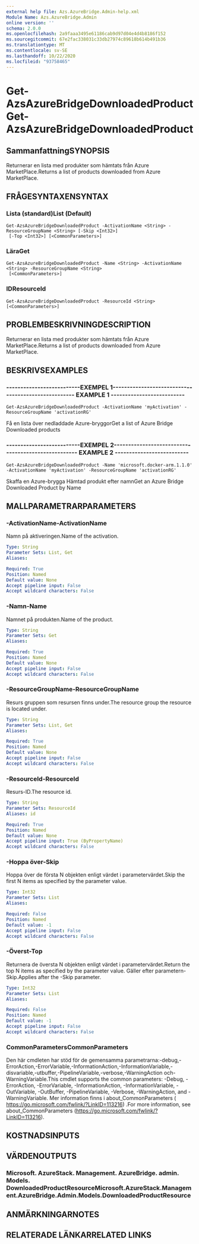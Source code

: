 ```yaml
---
external help file: Azs.AzureBridge.Admin-help.xml
Module Name: Azs.AzureBridge.Admin
online version: ''
schema: 2.0.0
ms.openlocfilehash: 2a9faaa3495e61186cab9d97d04e4d4b8186f152
ms.sourcegitcommit: 67e2fac338031c33db27974c89618b614b491b36
ms.translationtype: MT
ms.contentlocale: sv-SE
ms.lasthandoff: 10/22/2020
ms.locfileid: "93758465"
---
```

# <span data-ttu-id="b8b03-101">Get-AzsAzureBridgeDownloadedProduct</span><span class="sxs-lookup"><span data-stu-id="b8b03-101">Get-AzsAzureBridgeDownloadedProduct</span></span>

## <span data-ttu-id="b8b03-102">Sammanfattning</span><span class="sxs-lookup"><span data-stu-id="b8b03-102">SYNOPSIS</span></span>
<span data-ttu-id="b8b03-103">Returnerar en lista med produkter som hämtats från Azure MarketPlace.</span><span class="sxs-lookup"><span data-stu-id="b8b03-103">Returns a list of products downloaded from Azure MarketPlace.</span></span>

## <span data-ttu-id="b8b03-104">FRÅGESYNTAXEN</span><span class="sxs-lookup"><span data-stu-id="b8b03-104">SYNTAX</span></span>

### <span data-ttu-id="b8b03-105">Lista (standard)</span><span class="sxs-lookup"><span data-stu-id="b8b03-105">List (Default)</span></span>
```
Get-AzsAzureBridgeDownloadedProduct -ActivationName <String> -ResourceGroupName <String> [-Skip <Int32>]
 [-Top <Int32>] [<CommonParameters>]
```

### <span data-ttu-id="b8b03-106">Lära</span><span class="sxs-lookup"><span data-stu-id="b8b03-106">Get</span></span>
```
Get-AzsAzureBridgeDownloadedProduct -Name <String> -ActivationName <String> -ResourceGroupName <String>
 [<CommonParameters>]
```

### <span data-ttu-id="b8b03-107">ID</span><span class="sxs-lookup"><span data-stu-id="b8b03-107">ResourceId</span></span>
```
Get-AzsAzureBridgeDownloadedProduct -ResourceId <String> [<CommonParameters>]
```

## <span data-ttu-id="b8b03-108">PROBLEMBESKRIVNING</span><span class="sxs-lookup"><span data-stu-id="b8b03-108">DESCRIPTION</span></span>
<span data-ttu-id="b8b03-109">Returnerar en lista med produkter som hämtats från Azure MarketPlace.</span><span class="sxs-lookup"><span data-stu-id="b8b03-109">Returns a list of products downloaded from Azure MarketPlace.</span></span>

## <span data-ttu-id="b8b03-110">BESKRIVS</span><span class="sxs-lookup"><span data-stu-id="b8b03-110">EXAMPLES</span></span>

### <span data-ttu-id="b8b03-111">--------------------------EXEMPEL 1--------------------------</span><span class="sxs-lookup"><span data-stu-id="b8b03-111">-------------------------- EXAMPLE 1 --------------------------</span></span>
```
Get-AzsAzureBridgeDownloadedProduct -ActivationName 'myActivation' -ResourceGroupName 'activationRG'
```

<span data-ttu-id="b8b03-112">Få en lista över nedladdade Azure-bryggor</span><span class="sxs-lookup"><span data-stu-id="b8b03-112">Get a list of Azure Bridge Downloaded products</span></span>

### <span data-ttu-id="b8b03-113">--------------------------EXEMPEL 2--------------------------</span><span class="sxs-lookup"><span data-stu-id="b8b03-113">-------------------------- EXAMPLE 2 --------------------------</span></span>
```
Get-AzsAzureBridgeDownloadedProduct -Name 'microsoft.docker-arm.1.1.0' -ActivationName 'myActivation' -ResourceGroupName 'activationRG'
```

<span data-ttu-id="b8b03-114">Skaffa en Azure-brygga Hämtad produkt efter namn</span><span class="sxs-lookup"><span data-stu-id="b8b03-114">Get an Azure Bridge Downloaded Product by Name</span></span>

## <span data-ttu-id="b8b03-115">MALLPARAMETRAR</span><span class="sxs-lookup"><span data-stu-id="b8b03-115">PARAMETERS</span></span>

### <span data-ttu-id="b8b03-116">-ActivationName</span><span class="sxs-lookup"><span data-stu-id="b8b03-116">-ActivationName</span></span>
<span data-ttu-id="b8b03-117">Namn på aktiveringen.</span><span class="sxs-lookup"><span data-stu-id="b8b03-117">Name of the activation.</span></span>

```yaml
Type: String
Parameter Sets: List, Get
Aliases: 

Required: True
Position: Named
Default value: None
Accept pipeline input: False
Accept wildcard characters: False
```

### <span data-ttu-id="b8b03-118">-Namn</span><span class="sxs-lookup"><span data-stu-id="b8b03-118">-Name</span></span>
<span data-ttu-id="b8b03-119">Namnet på produkten.</span><span class="sxs-lookup"><span data-stu-id="b8b03-119">Name of the product.</span></span>

```yaml
Type: String
Parameter Sets: Get
Aliases: 

Required: True
Position: Named
Default value: None
Accept pipeline input: False
Accept wildcard characters: False
```

### <span data-ttu-id="b8b03-120">-ResourceGroupName</span><span class="sxs-lookup"><span data-stu-id="b8b03-120">-ResourceGroupName</span></span>
<span data-ttu-id="b8b03-121">Resurs gruppen som resursen finns under.</span><span class="sxs-lookup"><span data-stu-id="b8b03-121">The resource group the resource is located under.</span></span>

```yaml
Type: String
Parameter Sets: List, Get
Aliases: 

Required: True
Position: Named
Default value: None
Accept pipeline input: False
Accept wildcard characters: False
```

### <span data-ttu-id="b8b03-122">-ResourceId</span><span class="sxs-lookup"><span data-stu-id="b8b03-122">-ResourceId</span></span>
<span data-ttu-id="b8b03-123">Resurs-ID.</span><span class="sxs-lookup"><span data-stu-id="b8b03-123">The resource id.</span></span>

```yaml
Type: String
Parameter Sets: ResourceId
Aliases: id

Required: True
Position: Named
Default value: None
Accept pipeline input: True (ByPropertyName)
Accept wildcard characters: False
```

### <span data-ttu-id="b8b03-124">-Hoppa över</span><span class="sxs-lookup"><span data-stu-id="b8b03-124">-Skip</span></span>
<span data-ttu-id="b8b03-125">Hoppa över de första N objekten enligt värdet i parametervärdet.</span><span class="sxs-lookup"><span data-stu-id="b8b03-125">Skip the first N items as specified by the parameter value.</span></span>

```yaml
Type: Int32
Parameter Sets: List
Aliases: 

Required: False
Position: Named
Default value: -1
Accept pipeline input: False
Accept wildcard characters: False
```

### <span data-ttu-id="b8b03-126">-Överst</span><span class="sxs-lookup"><span data-stu-id="b8b03-126">-Top</span></span>
<span data-ttu-id="b8b03-127">Returnera de översta N objekten enligt värdet i parametervärdet.</span><span class="sxs-lookup"><span data-stu-id="b8b03-127">Return the top N items as specified by the parameter value.</span></span>
<span data-ttu-id="b8b03-128">Gäller efter parametern-Skip.</span><span class="sxs-lookup"><span data-stu-id="b8b03-128">Applies after the -Skip parameter.</span></span>

```yaml
Type: Int32
Parameter Sets: List
Aliases: 

Required: False
Position: Named
Default value: -1
Accept pipeline input: False
Accept wildcard characters: False
```

### <span data-ttu-id="b8b03-129">CommonParameters</span><span class="sxs-lookup"><span data-stu-id="b8b03-129">CommonParameters</span></span>
<span data-ttu-id="b8b03-130">Den här cmdleten har stöd för de gemensamma parametrarna:-debug,-ErrorAction,-ErrorVariable,-InformationAction,-InformationVariable,-disvariable,-utbuffer,-PipelineVariable,-verbose,-WarningAction och-WarningVariable.</span><span class="sxs-lookup"><span data-stu-id="b8b03-130">This cmdlet supports the common parameters: -Debug, -ErrorAction, -ErrorVariable, -InformationAction, -InformationVariable, -OutVariable, -OutBuffer, -PipelineVariable, -Verbose, -WarningAction, and -WarningVariable.</span></span> <span data-ttu-id="b8b03-131">Mer information finns i about_CommonParameters ( https://go.microsoft.com/fwlink/?LinkID=113216) .</span><span class="sxs-lookup"><span data-stu-id="b8b03-131">For more information, see about_CommonParameters (https://go.microsoft.com/fwlink/?LinkID=113216).</span></span>

## <span data-ttu-id="b8b03-132">KOSTNADS</span><span class="sxs-lookup"><span data-stu-id="b8b03-132">INPUTS</span></span>

## <span data-ttu-id="b8b03-133">VÄRDEN</span><span class="sxs-lookup"><span data-stu-id="b8b03-133">OUTPUTS</span></span>

### <span data-ttu-id="b8b03-134">Microsoft. AzureStack. Management. AzureBridge. admin. Models. DownloadedProductResource</span><span class="sxs-lookup"><span data-stu-id="b8b03-134">Microsoft.AzureStack.Management.AzureBridge.Admin.Models.DownloadedProductResource</span></span>

## <span data-ttu-id="b8b03-135">ANMÄRKNINGAR</span><span class="sxs-lookup"><span data-stu-id="b8b03-135">NOTES</span></span>

## <span data-ttu-id="b8b03-136">RELATERADE LÄNKAR</span><span class="sxs-lookup"><span data-stu-id="b8b03-136">RELATED LINKS</span></span>

